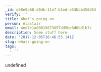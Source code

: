 ```yaml
---
_id: e68e9a60-d9db-11e7-b1ed-e53bbb450d54
verify: ''
title: What's going on
person: Alastair
email: 4ee7c1a08019673657dd5be6d0bd1b7c
description: Some stuff here
date: '2017-12-05T16:46:55.141Z'
slug: whats-going-on
tags:
  - ''
---
```

undefined
